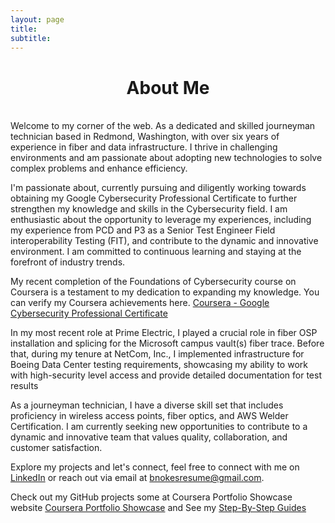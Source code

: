 ```yaml
---
layout: page
title:
subtitle:
---
```


<h1 style="text-align: Center;">About Me</h1>
<br>
Welcome to my corner of the web. As a dedicated and skilled journeyman technician based in Redmond, Washington, with over six years of experience in fiber and data infrastructure. I thrive in challenging environments and am passionate about adopting new technologies to solve complex problems and enhance efficiency.

I'm passionate about, currently pursuing and diligently working towards obtaining my Google Cybersecurity Professional Certificate to further strengthen my knowledge and skills in the Cybersecurity field. I am enthusiastic about the opportunity to leverage my experiences, including my experience from PCD and P3 as a Senior Test Engineer Field interoperability Testing (FIT), and contribute to the dynamic and innovative environment. I am committed to continuous learning and staying at the forefront of industry trends.

My recent completion of the Foundations of Cybersecurity course on Coursera is a testament to my dedication to expanding my knowledge. You can verify my Coursera achievements here. [Coursera - Google Cybersecurity Professional Certificate](https://coursera.org/verify/AQM35Z3XBGM2)

In my most recent role at Prime Electric, I played a crucial role in fiber OSP installation and splicing for the Microsoft campus vault(s) fiber trace. Before that, during my tenure at NetCom, Inc., I implemented infrastructure for Boeing Data Center testing requirements, showcasing my ability to work with high-security level access and provide detailed documentation for test results

As a journeyman technician, I have a diverse skill set that includes proficiency in wireless access points, fiber optics, and AWS Welder Certification. I am currently seeking new opportunities to contribute to a dynamic and innovative team that values quality, collaboration, and customer satisfaction.

Explore my projects and let's connect, feel free to connect with me on [LinkedIn](https://chat.openai.com/c/linkedin.com/in/brian-n-20162377) or reach out via email at bnokesresume@gmail.com.

Check out my GitHub projects some at Coursera Portfolio Showcase website [Coursera Portfolio Showcase](https://briannokes.github.io/Coursera/) and See my [Step-By-Step Guides](https://briannokes.github.io/Step-by-Step-Guides/)
